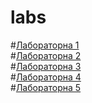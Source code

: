 # labs
#[Лабораторна 1](https://github.com/kurtic/Laba1)  
#[Лабораторна 2](https://github.com/kurtic/lab_2)  
#[Лабораторна 3](https://github.com/kurtic/lab_3)  
#[Лабораторна 4](https://github.com/kurtic/lab_4)  
#[Лабораторна 5](https://github.com/kurtic/lab_5)
